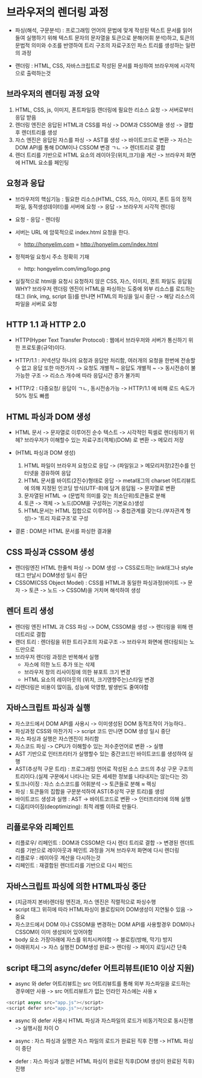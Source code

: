 # 브라우저의 렌더링 과정

- 파싱(해석, 구문분석) : 프로그래밍 언어의 문법에 맞게 작성된 텍스트 문서를 읽어 들여 실행하기 위해 텍스트 문자의 문자열을 토큰으로 분해(어휘 분석)하고, 토큰의 문법적 의미와 수조를 반영하여 트리 구조의 자료구조인 파스 트리를 생성하는 일련의 과정

- 랜더링 : HTML, CSS, 자바스크립트로 작성된 문서를 파싱하여 브라우저에 시각적으로 출력하는것

## 브라우저의 렌더링 과정 요약

1. HTML, CSS, js, 이미지, 폰트파일등 렌더링에 필요한 리소스 요청 -> 서버로부터 응답 받음
2. 렌더링 엔진은 응답된 HTML과 CSS를 파싱 -> DOM과 CSSOM을 생성 -> 결합후 렌더트리를 생성
3. 자스 엔진은 응답된 자스를 파싱 -> AST를 생성 -> 바이트코드로 변환 -> 자스는 DOM API를 통해 DOM이나 CSSOM 변경 ㄱㄴ -> 렌더트리로 결합
4. 렌더 트리를 기반으로 HTML 요소의 레이아웃(위치,크기)을 계산 -> 브라우저 화면에 HTML 요소를 페인팅

## 요청과 응답

- 브라우저의 핵심기능 : 필요한 리소스(HTML, CSS, 자스, 이미지, 폰트 등의 정적파일, 동적생성데이터)를 서버에 요청 -> 응답 -> 브라우저 시각적 렌더링
- 요청 - 응답 - 렌더링

- 서버는 URL 에 암묵적으로 index.html 요청을 한다.
  - http://honyelim.com = http://honyelim.com/index.html
- 정적파일 요청시 주소 정확히 기재
  - http: hongyelim.com/img/logo.png
- 실질적으로 html을 요청시 요청하지 않은 CSS, 자스, 이미지, 폰트 파일도 응답됨 WHY? 브라우저 렌더링 엔진이 HTML을 파싱하는 도중에 외부 리소스를 로드하는 태그 (link, img, script 등)를 만나면 HTML의 파싱을 일시 중단 -> 해당 리소스의 파일을 서버로 요청

## HTTP 1.1 과 HTTP 2.0

- HTTP(Hyper Text Transfer Protocol) : 웹에서 브라우저와 서버가 통신하기 위한 프로토콜(규약)이다.

- HTTP/1.1 : 커넥션당 하나의 요청과 응답만 처리함, 여러개의 요청을 한번에 전송할 수 없고 응답 또한 마찬가지 -> 요청도 개별적 ~ 응답도 개별적 ~ -> 동시전송이 불가능한 구조 -> 리소스 개수에 따라 응답시간 증가 불가피

- HTTP/2 : 다중요청/ 응답이 ㄱㄴ, 동시전송가능 -> HTTP/1.1 에 비해 로드 속도가 50% 정도 빠름

## HTML 파싱과 DOM 생성

- HTML 문서 -> 문자열로 이루어진 순수 텍스트 -> 시각적인 픽셀로 렌더링하기 위헤? 브라우저가 이해할수 있는 자료구조(객체)(DOM) 로 변환 -> 메모리 저장

- (HTML 파싱과 DOM 생성)
  1. HTML 파일이 브라우저 요청으로 응답 -> (파일읽고 > 메모리저장)2진수를 인터넷을 경유하여 응답
  2. HTML 문서를 바이트(2진수)형태로 응답 -> meta태그의 charset 어트리뷰트에 의해 지정된 인코딩 방식(UTF-8)에 담겨 응답됨 -> 문자열로 변환
  3. 문자열된 HTML -> (문법적 의미를 갖는 최소단위)토큰들로 분해
  4. 토큰 -> 객체 -> 노드(DOM을 구성하는 기본요소)생성
  5. HTML문서는 HTML 집합으로 이루어짐 -> 중첩관계를 갖는다.(부자관계 형성)-> '트리 자료구조'로 구성
- 결론 : DOM은 HTML 문서를 파싱한 결과물

## CSS 파싱과 CSSOM 생성

- 랜더링엔진 HTML 한줄씩 파싱 -> DOM 생성 -> CSS로드하는 link태그나 style 태그 만날시 DOM생성 일시 중단
- CSSOM(CSS Object Model) : CSS를 HTML과 동일한 파싱과정(바이트 -> 문자 -> 토큰 -> 노드 -> CSSOM)을 거치며 해석하여 생성

## 렌더 트리 생성

- 렌더링 엔진 HTML 과 CSS 파싱 -> DOM, CSSOM을 생성 -> 렌더링을 위해 렌더트리로 결합
- 랜더 트리 : 렌더링을 위한 트리구조의 자료구조 -> 브라우저 화면에 렌더링되는 노드만으로
- 브라우저 렌더링 과정은 반복해서 실행
  - 자스에 의한 노드 추가 또는 삭제
  - 브라우저 창의 리사이징에 의한 뷰포트 크기 변경
  - HTML 요소의 레이아웃의 (위치, 크기영향주는)스타일 변경
- 리렌더링은 비용이 많이듬, 성능에 악영향, 발생빈도 줄여야함

## 자바스크립트 파싱과 실행

- 자스코드에서 DOM API를 사용시 -> 이미생성된 DOM 동적조작이 가능하다..
- 파싱과정 CSS와 마찬가지 -> script 코드 만나면 DOM 생성 일시 중단
- 자스 파싱과 실행은 자스엔진이 처리함
- 자스코드 파싱 -> CPU가 이해할수 있는 저수준언어로 변환 -> 실행
- AST 기반으로 인터프리터가 실행할수 있는 중간코드인 바이트코드를 생성하여 실행
- AST(추상적 구문 트리) : 프로그래밍 언어로 작성된 소스 코드의 추상 구문 구조의 트리이다.(실제 구문에서 나타나는 모든 세세한 정보를 나타내지는 않는다는 것)
- 토크나이징 : 자스 소스코드를 어휘분석 -> 토큰들로 분해 ≈ 렉싱
- 파싱 : 토큰들의 집합을 구문분석하여 AST(추상적 구문 트리)를 생성
- 바이트코드 생성과 실행 : AST -> 바이트코드로 변환 -> 인터프리터에 의해 실행
- 디옵티마이징(deoptimizing): 최적 레벨 이하로 만들다.

## 리플로우와 리페인트

- 리플로우/ 리페인트 : DOM과 CSSOM은 다시 렌더 트리로 결합 -> 변경된 렌더트리를 기반으로 레이아웃과 페인트 과정을 거쳐 브라우저 화면에 다시 렌더링
- 리플로우 : 레이아웃 계산을 다시하는것
- 리페인트 : 재결합된 렌더트리를 기반으로 다시 페인드

## 자바스크립트 파싱에 의한 HTML파싱 중단

- (지금까지 본바)렌더링 엔진과, 자스 엔진은 직렬적으로 파싱수행
- script 태그 위히에 따라 HTML파싱이 블로킹되어 DOM생성이 지연될수 있음 -> 중요
- 자스코드에서 DOM 이나 CSSOM을 변경하는 DOM API를 사용할경우 DOM이나 CSSOM이 이미 생성되어 있어야함
- body 요소 가장아래에 자스를 위치시켜야함 -> 블로킹(방해, 막기) 방지
- 아래위치시 -> 자스 실행전 DOM생성 완료-> 렌더링 -> 페이지 로딩시간 단축

## script 태그의 async/defer 어트리뷰트(IE10 이상 지원)

- async 와 defer 어트리뷰트는 src 어트리뷰트를 통해 외부 자스파일을 로드하는 경우에만 사용 -> src 어트리뷰트가 없는 인라인 자스에는 사용 x

```js
<script async src="app.js"></script>
<script defer src="app.js"></script>
```

- async 와 defer 사용시 HTML 파싱과 자스파일의 로드가 비동기적으로 동시진행 -> 실행시점 차이 O

- async : 자스 파싱과 실행은 자스 파일의 로드가 완료된 직후 진행 -> HTML 파싱이 중단

- defer : 자스 파싱과 실행은 HTML 파싱이 완료된 직후(DOM 생성이 완료된 직후) 진행
